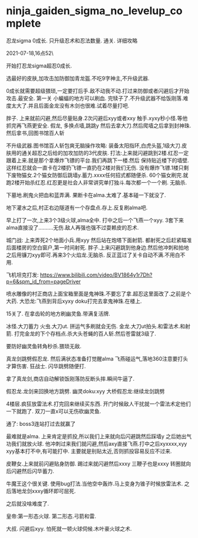 # ninja_gaiden_sigma_no_levelup_complete
忍龙sigma 0成长. 只升级忍术和忍法数量. 通关. 详细攻略






2021-07-18,16点52\


开始打忍龙sigma超忍0成长.

选最好的皮肤,加攻击加防御加青龙盔.不吃9字神主,不升级武器.

0成长就需要超级猥琐,一定要打后手.敌不动我不动.打过来防御或者闪避后才开始攻击.最安全.
第一关  小蝙蝠的地方可以刷血.
完犊子了.不升级武器不给饭刚落.难度太大了.并且后面金龙没有木剑也很难.试着尽量打吧.

胖子. 上来就前闪避,然后尽量贴身.2次闪避后xyy或者xxy
触手.xyxy秒小怪.等他抓完再飞燕更安全.
假龙, 多换点墙,跳跳y
	然后去拿大刀.然后爬墙之后拿到封神珠.
	然后拿书,回图书馆百人斩

不升级武器.图书馆百人斩包爽无脑操作攻略:
	装备太阳指环,白虎头盔,1级大刀.皮肤用的通关超忍之后给的加攻加防的3代皮肤.
	打法:上来就闪避跳到2楼.红忍一定跟着上来.就是那个拿爆炸飞镖的平台.我们再跳下一楼.然后
	      保持贴近楼下的墙壁.这样红忍就会一直卡在2楼扔飞镖一直扔在2楼对我们无伤.
		  没有爆炸飞镖.1楼只剩下废物猫女.2个猫女防御后跳墙y.蓄力.xxxx任何招式都随便杀.
		  60个猫女刷完.就跑2楼开始杀红忍.红忍更是社会人非常讲究单打独斗.每次都一个一个刷.
		  无脑杀.

下墓地.刷鬼火把血和蓝弄满.
果断卡在alma.太难了.基本碰一下就没了.

地下灌水之后,村正右边隧道有一个存盘点.存上.反复刷alma吧.


早上打了一次,上来3个3级火球,alma全中. 打中之后一个飞燕一个xyy.
3套下来alma直接没了..........无伤.敌人再强也强不过耍赖皮的忍术.


城门战:
上来弄死2个地面小兵.用xyy
然后站在炮塔下面射箭.
都射死之后赶紧瞄准后面楼房的空白窗户,第一时间射死.
胖子.上来闪避跳到他身边.然后他冲刺和拍地之后用镰刀xyy即可.再来3个火焰龙.无脑杀.
反正蓝过了关卡自动不满.不用白不用.


飞机坦克打发:
https://www.bilibili.com/video/BV1864y1r7Dh?p=6&spm_id_from=pageDriver



喷水雕像的村正商店上面宝箱里面是鬼神珠.不要忘了拿.超忍这里面改了.之前是个大药.
大恐龙:飞燕到背后xyxy
doku打完去拿鬼神珠.在楼上.




15关了.
在拿齿轮的地方刷幽灵鱼.带满复活牌.

冰怪.大刀蓄力
火虫.大刀ut. 拼运气多刷就会无伤.
金龙.大刀ut拍头.和雷法术.和射箭.
打完金龙的下个存档点.杀大头苍蝇的百人斩.然后苍雷就3级了.

要防好幽灵鱼转角秒杀.猥琐无敌.

真龙剑跳劈假忍龙.
然后满状态准备打觉醒alma
飞燕碰运气,落地360注意要打头才算伤害.
狂战士. 闪华跳劈随便打.

拿了真龙剑,商店自动解锁饭刚落防反断头摔.瞬间牛逼了.



假忍龙.龙剑来回换地方跳劈.
幽灵doku:xyy
大桥假忍龙:继续龙剑跳劈

4楼层.疯狂放雷法术.打完回来继续买东西. 开门时候敌人干扰就一个雷法术定他们一下就跑了.
双刀一直x可以无伤砍幽灵鱼.

通了:
boss3连站打过去就赢了

最难就是alma.
上来肯定是抓投,所以我们上来就向后闪避跳然后踩墙y
之后她出气功我们就放火球.
他冲刺过来我们就闪避,然后axy直接飞燕.打中之后xyxxxx,xyy
xyy基本打不中,有可能打中.
主要就是别贴太近,否则抓投容易反应不过来.

皮鞭女.上来就前闪避贴身防御.
踢过来就闪避然后xxxy
三鞭子也是xxxy
转圈就向后闪避然后闪华蓄力.

牛魔王这个很关键.
使用bug打法.当他空中轰炸.马上变身为锥子时候放雷法术.
之后落地龙剑xxxy循环即可屈死.



之后就没啥难度了.





皇帝:第一形态火球.
第二形态.弓箭和雷.

大叔. 闪避后xyy. 怕死就一顿火球伺候.木叶豪火球之术.


